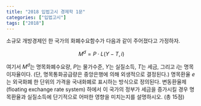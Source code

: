```yaml
---
title: "2018 입법고시 경제학 1문"
categories: ["입법고시"]
tags: ["2018"]
---
```


소규모 개방경제인 한 국가의 화폐수요함수가 다음과 같이 주어졌다고 가정하자.

$$
M^d = P \cdot L(Y - T, i)
$$

여기서 $M^d$는 명목화폐수요량, $P$는 물가수준, $Y$는 실질소득, $T$는 세금, 그리고 $i$는 명목이자율이다. (단, 명목통화공급량은 중앙은행에 의해 외생적으로 결정된다.) 명목환율 $e$는 외국화폐 한 단위의 가격을 국내화폐로 표시하는 방식으로 정의된다. 변동환율제(floating exchange rate system) 하에서 이 국가의 정부가 세금을 증가시킬 경우 명목환율과 실질소득에 단기적으로 어떠한 영향을 미치는지를 설명하시오. (총 15점)
